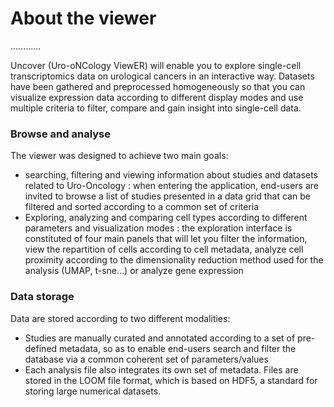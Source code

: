 #  About the viewer 


............

Uncover (Uro-oNCology ViewER)  will enable you to explore single-cell transcriptomics data on urological cancers in an interactive way. Datasets have been gathered and preprocessed homogeneously  so that you can  visualize expression data according to different display modes and use multiple criteria to filter, compare and gain insight into single-cell data. 

### Browse and analyse

The viewer was designed to achieve two main goals:
- searching, filtering and viewing information about studies and datasets related to Uro-Oncology : when entering the application, end-users are invited to browse a list of studies presented in a data grid that can be filtered and sorted according to a common set of criteria
- Exploring, analyzing and comparing cell types according to different parameters and visualization modes : the exploration interface is constituted of four main panels that will let you filter the information, view the repartition of cells according to cell metadata, analyze cell proximity according to the dimensionality reduction method used for the analysis (UMAP, t-sne...) or analyze gene expression 


### Data storage
Data are stored according to two different modalities:
- Studies are manually curated and annotated according to a set of pre-defined metadata, so as to enable end-users search and filter the database via a common coherent set of parameters/values
- Each analysis file also integrates its own set of metadata. Files are stored in the LOOM file format, which is based on HDF5, a standard for storing large numerical datasets.

